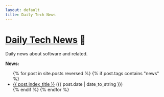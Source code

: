 ```yaml
---
layout: default
title: Daily Tech News
---
```


# [Daily Tech News](http://daily-tech-news.github.io) 📜

Daily news about software and related.

<script type='text/javascript' src='https://ko-fi.com/widgets/widget_2.js'></script><script type='text/javascript'>kofiwidget2.init('Support Me on Ko-fi', '#29abe0', 'O5O62HPMB');kofiwidget2.draw();</script>

**News:**

<ul class="posts">
  {% for post in site.posts reversed %}
    {% if post.tags contains "news" %}
    <li><a href="{{ BASE_PATH }}{{ post.url }}">{{ post.index_title }}</a> ({{ post.date | date_to_string }})</li>
    {% endif %}
  {% endfor %}
</ul>


